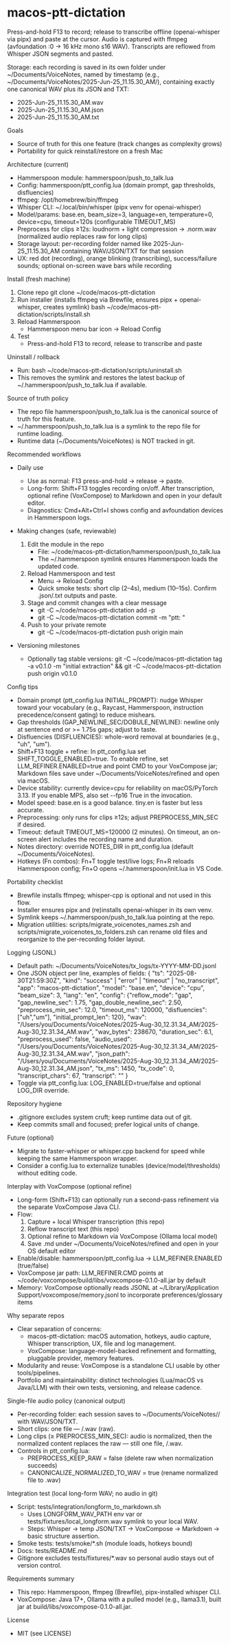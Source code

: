# macos-ptt-dictation

Press-and-hold F13 to record; release to transcribe offline (openai-whisper via pipx) and paste at the cursor. Audio is captured with ffmpeg (avfoundation :0 -> 16 kHz mono s16 WAV). Transcripts are reflowed from Whisper JSON segments and pasted.

Storage: each recording is saved in its own folder under ~/Documents/VoiceNotes, named by timestamp (e.g., ~/Documents/VoiceNotes/2025-Jun-25_11.15.30_AM/), containing exactly one canonical WAV plus its JSON and TXT:
- 2025-Jun-25_11.15.30_AM.wav
- 2025-Jun-25_11.15.30_AM.json
- 2025-Jun-25_11.15.30_AM.txt

Goals
- Source of truth for this one feature (track changes as complexity grows)
- Portability for quick reinstall/restore on a fresh Mac

Architecture (current)
- Hammerspoon module: hammerspoon/push_to_talk.lua
- Config: hammerspoon/ptt_config.lua (domain prompt, gap thresholds, disfluencies)
- ffmpeg: /opt/homebrew/bin/ffmpeg
- Whisper CLI: ~/.local/bin/whisper (pipx venv for openai-whisper)
- Model/params: base.en, beam_size=3, language=en, temperature=0, device=cpu, timeout=120s (configurable TIMEOUT_MS)
- Preprocess for clips ≥12s: loudnorm + light compression -> .norm.wav (normalized audio replaces raw for long clips)
- Storage layout: per-recording folder named like 2025-Jun-25_11.15.30_AM containing WAV/JSON/TXT for that session
- UX: red dot (recording), orange blinking (transcribing), success/failure sounds; optional on-screen wave bars while recording

Install (fresh machine)
1) Clone repo
   git clone <your-private-remote-url> ~/code/macos-ptt-dictation
2) Run installer (installs ffmpeg via Brewfile, ensures pipx + openai-whisper, creates symlink)
   bash ~/code/macos-ptt-dictation/scripts/install.sh
3) Reload Hammerspoon
   - Hammerspoon menu bar icon → Reload Config
4) Test
   - Press-and-hold F13 to record, release to transcribe and paste

Uninstall / rollback
- Run:
  bash ~/code/macos-ptt-dictation/scripts/uninstall.sh
- This removes the symlink and restores the latest backup of ~/.hammerspoon/push_to_talk.lua if available.

Source of truth policy
- The repo file hammerspoon/push_to_talk.lua is the canonical source of truth for this feature.
- ~/.hammerspoon/push_to_talk.lua is a symlink to the repo file for runtime loading.
- Runtime data (~/Documents/VoiceNotes) is NOT tracked in git.

Recommended workflows
- Daily use
  - Use as normal: F13 press-and-hold → release → paste.
  - Long-form: Shift+F13 toggles recording on/off. After transcription, optional refine (VoxCompose) to Markdown and open in your default editor.
  - Diagnostics: Cmd+Alt+Ctrl+I shows config and avfoundation devices in Hammerspoon logs.

- Making changes (safe, reviewable)
  1) Edit the module in the repo
     - File: ~/code/macos-ptt-dictation/hammerspoon/push_to_talk.lua
     - The ~/.hammerspoon symlink ensures Hammerspoon loads the updated code.
  2) Reload Hammerspoon and test
     - Menu → Reload Config
     - Quick smoke tests: short clip (2–4s), medium (10–15s). Confirm .json/.txt outputs and paste.
  3) Stage and commit changes with a clear message
     - git -C ~/code/macos-ptt-dictation add -p
     - git -C ~/code/macos-ptt-dictation commit -m "ptt: <concise change summary>"
  4) Push to your private remote
     - git -C ~/code/macos-ptt-dictation push origin main

- Versioning milestones
  - Optionally tag stable versions: git -C ~/code/macos-ptt-dictation tag -a v0.1.0 -m "initial extraction" && git -C ~/code/macos-ptt-dictation push origin v0.1.0

Config tips
- Domain prompt (ptt_config.lua INITIAL_PROMPT): nudge Whisper toward your vocabulary (e.g., Raycast, Hammerspoon, instruction precedence/consent gating) to reduce mishears.
- Gap thresholds (GAP_NEWLINE_SEC/DOBULE_NEWLINE): newline only at sentence end or >= 1.75s gaps; adjust to taste.
- Disfluencies (DISFLUENCIES): whole-word removal at boundaries (e.g., "uh", "um").
- Shift+F13 toggle + refine: In ptt_config.lua set SHIFT_TOGGLE_ENABLED=true. To enable refine, set LLM_REFINER.ENABLED=true and point CMD to your VoxCompose jar; Markdown files save under ~/Documents/VoiceNotes/refined and open via macOS.
- Device stability: currently device=cpu for reliability on macOS/PyTorch 3.13. If you enable MPS, also set --fp16 True in the invocation.
- Model speed: base.en is a good balance. tiny.en is faster but less accurate.
- Preprocessing: only runs for clips ≥12s; adjust PREPROCESS_MIN_SEC if desired.
- Timeout: default TIMEOUT_MS=120000 (2 minutes). On timeout, an on-screen alert includes the recording name and duration.
- Notes directory: override NOTES_DIR in ptt_config.lua (default ~/Documents/VoiceNotes).
- Hotkeys (Fn combos): Fn+T toggle test/live logs; Fn+R reloads Hammerspoon config; Fn+O opens ~/.hammerspoon/init.lua in VS Code.

Portability checklist
- Brewfile installs ffmpeg; whisper-cpp is optional and not used in this flow.
- Installer ensures pipx and (re)installs openai-whisper in its own venv.
- Symlink keeps ~/.hammerspoon/push_to_talk.lua pointing at the repo.
- Migration utilities: scripts/migrate_voicenotes_names.zsh and scripts/migrate_voicenotes_to_folders.zsh can rename old files and reorganize to the per-recording folder layout.

Logging (JSONL)
- Default path: ~/Documents/VoiceNotes/tx_logs/tx-YYYY-MM-DD.jsonl
- One JSON object per line, examples of fields:
  {
    "ts": "2025-08-30T21:59:30Z",
    "kind": "success" | "error" | "timeout" | "no_transcript",
    "app": "macos-ptt-dictation",
    "model": "base.en",
    "device": "cpu",
    "beam_size": 3,
    "lang": "en",
    "config": {"reflow_mode": "gap", "gap_newline_sec": 1.75, "gap_double_newline_sec": 2.50, "preprocess_min_sec": 12.0, "timeout_ms": 120000, "disfluencies": ["uh","um"], "initial_prompt_len": 120},
    "wav": "/Users/you/Documents/VoiceNotes/2025-Aug-30_12.31.34_AM/2025-Aug-30_12.31.34_AM.wav",
    "wav_bytes": 238670,
    "duration_sec": 6.1,
    "preprocess_used": false,
    "audio_used": "/Users/you/Documents/VoiceNotes/2025-Aug-30_12.31.34_AM/2025-Aug-30_12.31.34_AM.wav",
    "json_path": "/Users/you/Documents/VoiceNotes/2025-Aug-30_12.31.34_AM/2025-Aug-30_12.31.34_AM.json",
    "tx_ms": 1450,
    "tx_code": 0,
    "transcript_chars": 67,
    "transcript": "<exact text pasted>"
  }
- Toggle via ptt_config.lua: LOG_ENABLED=true/false and optional LOG_DIR override.

Repository hygiene
- .gitignore excludes system cruft; keep runtime data out of git.
- Keep commits small and focused; prefer logical units of change.

Future (optional)
- Migrate to faster-whisper or whisper.cpp backend for speed while keeping the same Hammerspoon wrapper.
- Consider a config.lua to externalize tunables (device/model/thresholds) without editing code.

Interplay with VoxCompose (optional refine)
- Long-form (Shift+F13) can optionally run a second-pass refinement via the separate VoxCompose Java CLI.
- Flow:
  1) Capture + local Whisper transcription (this repo)
  2) Reflow transcript text (this repo)
  3) Optional refine to Markdown via VoxCompose (Ollama local model)
  4) Save .md under ~/Documents/VoiceNotes/refined and open in your OS default editor
- Enable/disable: hammerspoon/ptt_config.lua → LLM_REFINER.ENABLED (true/false)
- VoxCompose jar path: LLM_REFINER.CMD points at ~/code/voxcompose/build/libs/voxcompose-0.1.0-all.jar by default
- Memory: VoxCompose optionally reads JSONL at ~/Library/Application Support/voxcompose/memory.jsonl to incorporate preferences/glossary items

Why separate repos
- Clear separation of concerns:
  - macos-ptt-dictation: macOS automation, hotkeys, audio capture, Whisper transcription, UX, file and log management.
  - VoxCompose: language-model-backed refinement and formatting, pluggable provider, memory features.
- Modularity and reuse: VoxCompose is a standalone CLI usable by other tools/pipelines.
- Portfolio and maintainability: distinct technologies (Lua/macOS vs Java/LLM) with their own tests, versioning, and release cadence.

Single-file audio policy (canonical output)
- Per-recording folder: each session saves to ~/Documents/VoiceNotes/<timestamp>/ with WAV/JSON/TXT.
- Short clips: one file — <timestamp>/<timestamp>.wav (raw).
- Long clips (≥ PREPROCESS_MIN_SEC): audio is normalized, then the normalized content replaces the raw — still one file, <timestamp>/<timestamp>.wav.
- Controls in ptt_config.lua:
  - PREPROCESS_KEEP_RAW = false (delete raw when normalization succeeds)
  - CANONICALIZE_NORMALIZED_TO_WAV = true (rename normalized file to <timestamp>.wav)

Integration test (local long-form WAV; no audio in git)
- Script: tests/integration/longform_to_markdown.sh
  - Uses LONGFORM_WAV_PATH env var or tests/fixtures/local_longform.wav symlink to your local WAV.
  - Steps: Whisper → temp JSON/TXT → VoxCompose → Markdown → basic structure assertion.
- Smoke tests: tests/smoke/*.sh (module loads, hotkeys bound)
- Docs: tests/README.md
- Gitignore excludes tests/fixtures/*.wav so personal audio stays out of version control.

Requirements summary
- This repo: Hammerspoon, ffmpeg (Brewfile), pipx-installed whisper CLI.
- VoxCompose: Java 17+, Ollama with a pulled model (e.g., llama3.1), built jar at build/libs/voxcompose-0.1.0-all.jar.

License
- MIT (see LICENSE)


